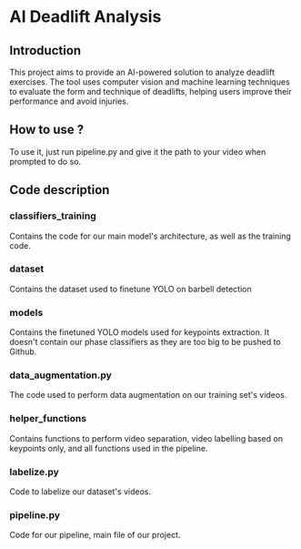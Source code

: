 # AI Deadlift Analysis

## Introduction

This project aims to provide an AI-powered solution to analyze deadlift exercises. The tool uses computer vision and machine learning techniques to evaluate the form and technique of deadlifts, helping users improve their performance and avoid injuries.

## How to use ?

To use it, just run pipeline.py and give it the path to your video when prompted to do so.

## Code description

### classifiers_training

Contains the code for our main model's architecture, as well as the training code.

### dataset

Contains the dataset used to finetune YOLO on barbell detection

### models

Contains the finetuned YOLO models used for keypoints extraction. It doesn't contain our phase classifiers as they are too big to be pushed to Github.

### data_augmentation.py

The code used to perform data augmentation on our training set's videos.

### helper_functions

Contains functions to perform video separation, video labelling based on keypoints only, and all functions used in the pipeline.

### labelize.py

Code to labelize our dataset's videos.

### pipeline.py

Code for our pipeline, main file of our project.

